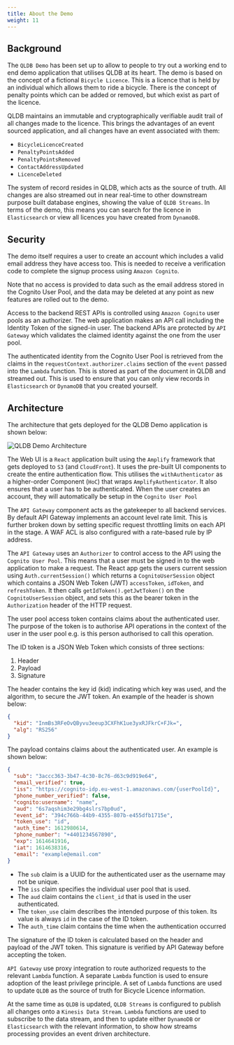 ```yaml
---
title: About the Demo
weight: 11
---
```


## Background

The `QLDB Demo` has been set up to allow to people to try out a working end to end demo application that utilises QLDB at its heart. The demo is based on the concept of a fictional `Bicycle Licence`. This is a licence that is held by an individual which allows them to ride a bicycle. There is the concept of penalty points which can be added or removed, but which exist as part of the licence.

QLDB maintains an immutable and cryptographically verifiable audit trail of all changes made to the licence. This brings the advantages of an event sourced application, and all changes have an event associated with them:

* `BicycleLicenceCreated`
* `PenaltyPointsAdded`
* `PenaltyPointsRemoved`
* `ContactAddressUpdated`
* `LicenceDeleted`

The system of record resides in QLDB, which acts as the source of truth. All changes are also streamed out in near real-time to other downstream purpose built database engines, showing the value of `QLDB Streams`. In terms of the demo, this means you can search for the licence in `Elasticsearch` or view all licences you have created from `DynamoDB`.

## Security

The demo itself requires a user to create an account which includes a valid email address they have access too. This is needed to receive a verification code to complete the signup process using `Amazon Cognito`.

Note that no access is provided to data such as the email address stored in the Cognito User Pool, and the data may be deleted at any point as new features are rolled out to the demo.

Access to the backend REST APIs is controlled using `Amazon Cognito` user pools as an authorizer. The web application makes an API call including the Identity Token of the signed-in user. The backend APIs are protected by `API Gateway` which validates the claimed identity against the one from the user pool.

The authenticated identity from the Cognito User Pool is retrieved from the claims in the `requestContext.authorizer.claims` section of the `event` passed into the `Lambda` function. This is stored as part of the document in QLDB and streamed out. This is used to ensure that you can only view records in `Elasticsearch` or `DynamoDB` that you created yourself.

## Architecture

The architecture that gets deployed for the QLDB Demo application is shown below:

![QLDB Demo Architecture](/images/qldbdemo-architecture.png)

The Web UI is a `React` application built using the `Amplify` framework that gets deployed to `S3` (and `CloudFront`). It uses the pre-built UI components to create the entire authentication flow. This utilises the `withAuthenticator` as a higher-order Component (`HoC`) that wraps `AmplifyAuthenticator`. It also ensures that a user has to be authenticated. When the user creates an account, they will automatically be setup in the `Cognito User Pool`

The `API Gateway` component acts as the gatekeeper to all backend services. By default API Gateway implements an account level rate limit. This is further broken down by setting specific request throttling limits on each API in the stage. A WAF ACL is also configured with a rate-based rule by IP address.

The `API Gateway` uses an `Authorizer` to control access to the API using the `Cognito User Pool`. This means that a user must be signed in to the web application to make a request. The React app gets the users current session using `Auth.currentSession()` which returns a `CognitoUserSession` object which contains a JSON Web Token (JWT) `accessToken`, `idToken`, and `refreshToken`. It then calls `getIdToken().getJwtToken()` on the `CognitoUserSession` object, and sets this as the bearer token in the `Authorization` header of the HTTP request.

The user pool access token contains claims about the authenticated user. The purpose of the token is to authorise API operations in the context of the user in the user pool e.g. is this person authorised to call this operation. 

The ID token is a JSON Web Token which consists of three sections:

1. Header
2. Payload
3. Signature

The header contains the key id (kid) indicating which key was used, and the algorithm, to secure the JWT token. An example of the header is shown below:

```json
{
  "kid": "InmBs3RFeOvQByvu3eeup3CXFhK1ue3yxRJFkrC+FJk=",
  "alg": "RS256"
}
```

The payload contains claims about the authenticated user. An example is shown below:

```json
{
  "sub": "3accc363-3b47-4c30-8c76-d63c9d919e64",
  "email_verified": true,
  "iss": "https://cognito-idp.eu-west-1.amazonaws.com/{userPoolId}",
  "phone_number_verified": false,
  "cognito:username": "name",
  "aud": "6s7aqshim3e29bg4slrs7bp0ud",
  "event_id": "394c766b-44b9-4355-807b-e455dfb1715e",
  "token_use": "id",
  "auth_time": 1612980614,
  "phone_number": "+4401234567890",
  "exp": 1614641916,
  "iat": 1614638316,
  "email": "example@email.com"
}
```

* The `sub` claim is a UUID for the authenticated user as the username may not be unique.
* The `iss` claim specifies the individual user pool that is used.
* The `aud` claim contains the `client_id` that is used in the user authenticated.
* The `token_use` claim describes the intended purpose of this token. Its value is always `id` in the case of the ID token.
* The `auth_time` claim contains the time when the authentication occurred

The signature of the ID token is calculated based on the header and payload of the JWT token. This signature is verified by API Gateway before accepting the token.

`API Gateway` use proxy integration to route authorized requests to the relevant `Lambda` function. A separate `Lambda` function is used to ensure adoption of the least privilege principle. A set of `Lambda` functions are used to update `QLDB` as the source of truth for Bicycle Licence information.

At the same time as `QLDB` is updated, `QLDB Streams` is configured to publish all changes onto a `Kinesis Data Stream`. `Lambda` functions are used to subscribe to the data stream, and then to update either `DynamoDB` or `Elasticsearch` with the relevant information, to show how streams processing provides an event driven architecture.